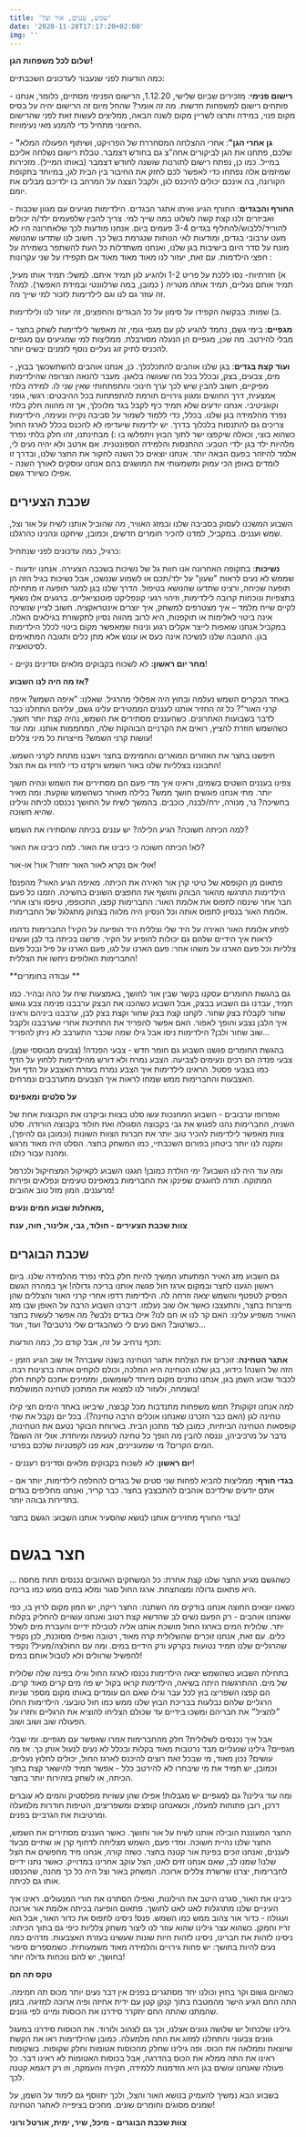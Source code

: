 ```yaml
---
title: 'שמש, עננים, אור וצל'
date: '2020-11-28T17:17:20+02:00'
img: ''
---
```


**שלום לכל משפחות הגן!**

כמה הודעות לפני שנעבור לעדכונים השכבתיים:

\- **רישום פנימי**: מזכירים שביום שלישי, 1.12.20, הרישום הפנימי מסתיים, כלומר, אנחנו פותחים רישום למשפחות חדשות. מה זה אומר? שהחל מיום זה הרישום יהיה על בסיס מקום פנוי, במידה ותרצו לשריין מקום לשנה הבאה, ממליצים לעשות זאת לפני שהרישום החיצוני מתחיל כדי להמנע מאי נעימויות.

\- **"גן אחרי הגן"**: אחרי ההצלחה המסחררת של הפרויקט, ושיתוף הפעולה המלא שלכם, פתחנו את הגן לביקורים אחה"צ גם בחודש דצמבר. טבלת רישום נשלחה אליכם במייל. כמו כן, נפתח רישום לתורנות שושנה לחודש דצמבר (באותו המייל). מזכירות שמיזמים אלה נפתחו כדי לאפשר לכם לחזק את החיבור בין הבית לגן, במיוחד בתקופת הקורונה, בה אינכם יכולים להיכנס לגן, ולקבל הצצה על המרחב בו ילדיכם מבלים את יומם.

\- **החורף והבגדים**: החורף הגיע ואיתו אתגר הבגדים. הילדימות מגיעים עם מגוון שכבות ואביזרים ולנו קצת קשה לשלוט במה שייך למי. צריך להבין שלפעמים ילד/ה יכולים להוריד/ללבוש/להחליף בגדים 3-4 פעמים ביום. אנחנו מודעות לכך שלאחרונה היו לא מעט ערבובי בגדים, ומודעות לאי הנוחות שנגרמת בשל כך. חשוב לנו שתדעו שהנושא מונח על סדר היום בישיבות בגן שלנו, ואנחנו משתדלות כל העת להשתפר בשמירה על חפצי הילדמות. עם זאת, יעזור לנו מאוד מאוד מאוד אם תקפידו על שני עקרונות :

א) חזרתיות- נסו ללכת על פריט 1-2 ולהגיע לגן תמיד איתם. למשל: תמיד אותו מעיל, תמיד אותם נעליים, תמיד אותה מטריה ( כמובן, במה שרלוונטי ובמידת האפשר). למה? זה עוזר גם לנו וגם לילדימות לזכור למי שייך מה.

ב) שמות: בבקשה הקפידו על סימון על כל הבגדים והחפצים, זה יעזור לנו ולילדימות.

\- **מגפיים**: בימי גשם, נחמד להגיע לגן עם מגפי גומי, זה מאפשר לילדימות לשחק בחצר מבלי להירטב. מה שכן, מגפיים הן הנעלה מסורבלת. ממליצות למי שמגיעים עם מגפיים להכניס לתיק זוג נעליים נוסף לזמנים יבשים יותר.

\- **ועוד קצת בגדים**: בגן שלנו אוהבים להתכלכלך. כן, אנחנו אוהבים להשתשכשך בבוץ, מים, צבעים, בצק, ובכלל בכל מה שעושה בלאגן. מעבר להנאה הצרופה שהילדימות מפיקיים, חשוב להבין שיש לכך ערך חינוכי והתפתחותי שאין שני לו. למידה בלתי אמצעית, דרך החושים ומגוון גירויים תורמת להתפתחות בכל ההיבטים: רגשי, גופני וקוגניטיבי. אנחנו יודעים שלא תמיד כיף לקבל בגד מלוכלך, אך זה מהווה חלק בלתי נפרד מהלמידה בגן שלנו. בכלל, כדי ללמוד לשמור על סביבה נקייה ונעימה, הילדימות צריכים גם להתנסות בלכלוך בדרך. יש ילדימות שיעדיפו לא להכנס בכלל לארגז החול כשהוא בוצי, וכאלה שיקפצו ישר לתוך הבוץ ויתפלשו בו :) מבחינתנו, זהו חלק בלתי נפרד מלהיות ילד בגן ילדי הטבע: ההתנסות והלמידה הספונטנית. אם ארטב ולא יהיה נעים לי, אלמד להיזהר בפעם הבאה יותר. אנחנו יוצאים כל השנה לחקור את החצר שלנו, ובדרך זו לומדים באופן הכי עמוק ומשמעותי את המושגים בהם אנחנו עוסקים לאורך השנה - אפילו כשיורד גשם.

## שכבת הצעירים

השבוע המשכנו לעסוק בסביבה שלנו ובמזג האוויר, מה שהוביל אותנו לשיח על אור וצל, שמש ועננים. במקביל, למדנו להכיר חומרים חדשים, וכמובן, שיחקנו ונהנינו כהרגלנו.

כרגיל, כמה עדכונים לפני שנתחיל:

\- **נשיכות**: בתקופה האחרונה אנו חוות גל של נשיכות בשכבה הצעירה. אנחנו יודעות שממש לא נעים לראות "שעון" על ילד/תכם או לשמוע שננשכו, אבל נשיכות בגיל הזה הן תופעה שכיחה, ורצינו שתדעו שהנושא בטיפול. הדרך שלנו בגן למגר תופעה זו מתחילה בתצפיות ונוכחות קרובה לילדימות, וזיהוי רגעי קונפליקט פוטנציאליים. ברגעים אלו נשאף לקיים שייח מלמד – איך מצטרפים למשחק, איך יוצרים אינטראקציה. חשוב לציין שנשיכה אינה ביטוי לאלימות או תוקפנות, היא לרוב מהווה נסיון לתקשורת בגילאים האלה. במקביל אנחנו שואפות לייצר אקלים רגוע ונינוח שמאפשר מקום ביטוי לכלל הילדימות בגן. התגובה שלנו לנשיכה אינה כעס או עונש אלא מתן כלים ותגובה המתאימים לסיטואציה.

\- **מחר יום ראשון:** לא לשכוח בקבוקים מלאים וסדינים נקיים!

**אז מה היה לנו השבוע?**

באחד הבקרים השמש נעלמה ובחוץ היה אפלולי מהרגיל. שאלנו: "איפה השמש? איפה קרני האור"? כל זה החזיר אותנו לעננים הממטירים עלינו גשם, עליהם התחלנו כבר לדבר בשבועות האחרונים. כשהעננים מסתירים את השמש, נהיה קצת יותר חשוך. כשהשמש חוזרת להציץ, רואים את הקרניים הבוהקות שלה, המחממות אותנו. ומה עוד עושות קרני השמש? מייצרות כל מיני צללים!

חיפשנו בחצר את האזורים המוארים והחמימים בחצר וישבנו מתחת לקרני השמש. התבוננו בצלליות שלנו באור השמש ורקדנו כדי להזיז גם את הצל!

צפינו בעננים השטים בשמים, וראינו איך מדי פעם הם מסתירים את השמש ונהיה חשוך יותר. מתי אנחנו פוגשים חושך ממש? בלילה מאוחר כשהשמש שוקעת. ומה מאיר בחשיכה? נר, מנורה, ירח/לבנה, כוכבים. בהמשך לשיח על החושך נכנסנו לכיתה וגילינו שהיא חשוכה.

למה הכיתה חשוכה? הגיע הלילה? יש עננים בכיתה שהסתירו את השמש?

לא! הכיתה חשוכה כי כיבינו את האור. למה כיבינו את האור?

אולי אם נקרא לאור האור יחזור? אור! או-אור!

פתאום מן הקופסא של טיטי קרן אור האירה את הכיתה. מאיפה הגיע האור? מהפנס! הילדימות התרגשו מהאור הבוהק וחושף את החפצים השונים בחשיכה. הזמנו כל פעם חבר אחר שינסה לתפוס את אלומת האור: החברימות קפצו, התכופפו, טיפסו ורצו אחרי אלומת האור בנסיון לתפוס אותה וכל הנסיון היה מלווה בצחוק מתגלגל של החברימות.

לפתע אלומת האור האירה על היד שלי וצללית היד הופיעה על הקיר! החברימות נדהמו לראות איך הידיים שלהם גם יכולות להופיע על הקיר. פרשנו בכיתה בד לבן ועשינו צלליות וכל פעם הארנו על משהו אחר: פעם הארנו על לגו, פעם הארנו על פיל ובכל פעם החברימות האלופים ניחשו את הצללית!

**עבודה בחומרים **

גם בהגשת החומרים עסקנו בקשר שבין אור לחושך, באמצעות שיח על כהה ובהיר. כמו תמיד, עבדנו גם השבוע בבצק, אבל השבוע כשהכנו את הבצק ערבבנו פנימה צבע גואש שחור לקבלת בצק שחור. לקחנו קצת בצק שחור וקצת בצק לבן, ערבבנו ביניהם וראינו איך הלבן נצבע והופך לאפור. האם אפשר להפריד את החתיכות אחרי שערבבנו ולקבל שוב שחור ולבן? הילדימות ניסו אבל גילו שמה שכבר התערבב לא ניתן להפריד…

בהגשת החומרים פגשנו השבוע גם חומר חדש - צבעי הפנדה! (צבעים מבוססי שמן). צבעי פנדה הם רכים ונעימים לצביעה. הצבע נמרח ולא דורש מהילדימות ללחוץ על הדף כמו בצבעי פסטל. הראינו לילדימות איך הצבע נמרח בעזרת האצבע על הדף ועל האצבעות והחברימות ממש שמחו לראות איך הצבעים מתערבבים ונמרחים.

**על סלטים ומאפינס**

ואפרופו ערבובים - השבוע המחנכות עשו סלט בצוות וביקרנו את הקבוצות אחת של השניה, החברימות נהנו לפגוש את גבי בקבוצה הסגולה ואת חולוד בקבוצה הורודה. סלט צוות מאפשר לילדימות להכיר טוב יותר את חברות הצוות השונות (וכמובן גם להיפך), ומקנה לנו יותר ביטחון בפורום השכבתיי, כמו המשחק בחצר. הסלט היה מאוד מרגש ומהנה עבור כולנו.

ומה עוד היה לנו השבוע? ימי הולדת כמובן! חגגנו השבוע לקאיקול המצחיקול ולכרמל המתוקה. תודה לחוגגים שפינקו את החברימות במאפינס טעימים ונפלאים ופירות מרעננים. המון מזל טוב אהובים!

**מאחלות שבוע חמים ונעים,**

**צוות שכבת הצעירים - חולוד, גבי, אלינור, חוה, ענת**

## שכבת הבוגרים

גם השבוע מזג האויר המתעתע המשיך להיות חלק בלתי נפרד מהלמידה שלנו. ביום ראשון הגענו לחצר ובמקום ארגז חול פגשה אותנו בריכה גדולה! אך במהרה הגשם הפסיק לטפטף והשמש יצאה וזרחה לה. הילדימות רדפו אחרי קרני האור והצללים שהן מייצרות בחצר, והתעצבו כאשר אלו שוב נעלמו. דיברנו השבוע הרבה על האופן שבו מזג האוויר משפיע עלינו: האם קר לנו או חם לנו? אילו בגדים נלבש? מה אפשר לעשות בחצר כשרטוב? האם נעים לי כשהבגדים שלי נרטבים? ועוד, ועוד…

תכף נרחיב על זה, אבל קודם כל, כמה הודעות:

\- **אתגר הטחינה**: זוכרים את הצלחת אתגר הטחינה בשנה שעברה? אז שוב הגיע הזמן הזה של השנה! כידוע, בגן שלנו הטחינה היא המלכה, וכולם לוקחים אותה ברצינות רבה. לכבוד שבוע השמן בגן, אנחנו נותנים מקום מיוחד לשומשום, ומזמינים אתכם לקחת חלק בשמחה, ולעזור לנו למצוא את המתכון לטחינה המושלמת!

למה אנחנו זקוקות? חמש משפחות מתנדבות מכל קבוצה, שיביאו באחד הימים חצי קילו טחינה לגן (האם כבר הזכרנו שאנחנו אוכלים הרבה טחינה?). בכל יום נקבל את שתי קופסאות הטחינה הביתיות, כמובן לצד מתכון הבית. בארוחת הבוקר נטעם את הטחינות, נדבר על מרכיביהן, וננסה להבין מה הופך כל טחינה לטעימה ומיוחדת. אולי זה השום? המים הקרים? מי שמעוניינים, אנא פנו לקפטניות שלכם בפרטי.

\- **יום ראשון**: לא לשכוח בקבוקים מלאים וסדינים רעננים!

\- **בגדי חורף**: ממליצות להביא לפחות שני סטים של בגדים להחלפה לילדימות, יותר אם אתם יודעים שילדיכם אוהבים להתבצבץ בחצר. כבר קריר, ואנחנו מחליפים בגדים בתדירות גבוהה יותר.

בגדי החורף מחזירים אותנו לנושא שהסעיר אותנו השבוע: הגשם בחצר!

# חצר בגשם

כשהגשם מגיע החצר שלנו קצת אחרת: כל המשחקים האהובים נכנסים תחת מחסה … היא פתאום גדולה ומצוחצחת. ארגז החול סגור ומלא במים ממש כמו בריכה.

כשאנו יוצאים החוצה אנחנו בודקים מה השתנה: החצר ריקה, יש המון מקום לרוץ בו, כפי שאנחנו אוהבים - רק הפעם נשים לב שהדשא קצת רטוב ואנחנו עשויים להחליק בקלות יתר. שלולית המים בארגז החול מושכת אותנו אליה לטבילת ידיים והעברת מים לשלל כלים. עם זאת, אנחנו זוכרים שהשלולית קרה מאוד, רטובה ואפילו מסוכנת, לכן נקפיד שהרגליים שלנו תמיד נטועות בקרקע ורק הידיים במים. ומה עם החולצה/מעיל? נקפיד להפשיל שרוולים ולא לטבול אותם במים!

בתחילת השבוע כשהשמש יצאה הילדימות נכנסו לארגז החול וגילו בפינה שלה שלולית של מים. ההתרגשות היתה בשיאה, הילדימות קראו בקול יש פה מים קרים מאוד קרים. הם קפצו השפריצו בוץ לכל עבר וגילו שאם הם עומדים באותו מקום מספר שניות הרגליים שלהם נבלעות בבריכת הבוץ שלנו ממש כמו חול טובעני. הילדימות החלו ״להציל״ את חבריהם ומשכו בידיים עד שכולם הצליחו להוציא את הרגליים וחזרו על הפעולה שוב ושוב ושוב.

אבל איך נכנסים לשלולית? חלק מהחברימות אמרו שאפשר עם מגפיים. ומי שבלי מגפיים? גילינו שנעליים מבד נרטבות מאוד בקלות ובכלל לא נעים לנעול אותן כך. אז מה עושים? נכון מאוד, מי שבכל זאת רוצים להיכנס לארגז החול, יכולים לחלוץ נעליים. וכמובן, יש תמיד את מי שיבחרו לא להירטב כלל - אפשר תמיד להישאר קצת בתוך הכיתה, או לשחק בזהירות יותר בחצר.

ומה עוד גילינו? גם למגפיים יש מגבלות! אפילו שהן עשויות מפלסטיק והמים לא עוברים דרכן, רובן פתוחות למעלה, וכשאנחנו קופצים ומשפריצים, הטיפות חודרות מלמעלה ומרטיבות את הגרביים בפנים.

החצר המעוננת הובילה אותנו לשיח על אור וחושך. כאשר העננים מסתירים את השמש, החצר שלנו נהיית חשוכה. ומדי פעם, השמש מצליחה לדחוף קרן או שתיים מבעד לעננים, ואנחנו זוכים בפינת אור קטנה בחצר. כשזה קורה, אנחנו מיד מחפשים את הצל שלנו! שמנו לב, שאם אנחנו זזים לאט, הצל עוקב אחרינו במדוייק. כאשר נתנו ידיים לחברימות, יצרנו שרשרת צללים ארוכה. המשחק באור וצל היה כל כך מהנה, שהכנסנו אותו גם לכיתה.

כיבינו את האור, סגרנו היטב את הוילונות, ואפילו הסתרנו את חורי המנעולים. ראינו איך העיניים שלנו מתרגלות לאט לאט לחושך. פתאום הופיעה בכיתה אלומת אור ארוכה ועגולה - כדור אור צהוב ממש כמו השמש. פנס! ניסינו לתפוס את כדור האור, אבל הוא זריז וחמקן. כשהוא עצר גילינו שהוא עוזר לנו ליצור משחק צלליות כיפי גם בתוך הכיתה: ניסינו לזהות את חברינו, ניסינו לזהות חיות שונות שעשינו בעזרת האצבעות. מדהים כמה נעים להיות בחושך: יש פחות גירויים והלמידה מאוד משמעותית. כשמספרים סיפור בחושך, יש להם נוכחות גדולה יותר!

**טקס תה חם**

כשהיום גשום וקר בחוץ וכולנו יחד מסתגרים בפנים אין דבר נעים יותר מכוס תה חמימה. התה החם הגיע הישר מהמטבח בתוך קנקן קטן עם ידית אחיזה ופיה ארוכה למזיגה. בזמן שהמתנו שהתה החם יתקרר סידרנו את הכוסות ומיינו לפי גוונים.

גילינו שלכחול יש שלושה גוונים אצלנו, וכך גם לצהוב ולורוד. את הכוסות סידרנו במעגל גוונים צבעוני והתחלנו למזוג את התה מלמעלה. כמובן שהילדימות ראו את הקשת שיוצאת וממלאה את הכוס. ופה גילינו שחלק מהכוסות אטומות וחלק שקופות. בשקופות ראינו את התה ממלא את הכוס בהדרגה, אבל בכוסות האטומות לא ראינו דבר. כל פעולה שאנחנו עושים בגן היא הזדמנות ללמידה, חקירה והעמקה, וזו רק דוגמא קטנה לכך.

בשבוע הבא נמשיך להעמיק בנושא האור והצל, ולכך יתווסף גם לימוד על השמן, על שמנים מסוגים וחומרים שונים. מחכים בציפייה לאתגר הטחינה!

**צוות שכבת הבוגרים - מיכל, שיר, ימית, אורטל ורוני**
